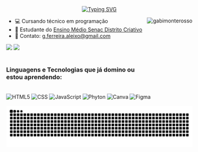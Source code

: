 <div align="center">
  <a href="https://git.io/typing-svg">
    <img src="https://readme-typing-svg.demolab.com?font=Fira+Code&weight=500&size=22&pause=1000&color=FF00F6&center=true&vCenter=true&random=false&width=524&lines=%E2%8A%B9+Welcome+to+my+profile!+%CB%99%E1%B5%95%CB%99+%E2%8A%B9+" alt="Typing SVG">
  </a>
</div>

- 💻 Cursando técnico em programação <img align="right" height="200px" alt="gabimonterosso" src="https://media1.giphy.com/media/v1.Y2lkPTc5MGI3NjExOTlmYWZxeXlxazZ2anp5cnR5ZWFxaWRseXBvN3AwcXNxaG1rZWNmciZlcD12MV9pbnRlcm5hbF9naWZfYnlfaWQmY3Q9Zw/SReAeJfwMsNkQZBrEe/giphy.gif">
- 🚀 Estudante do [Ensino Médio Senac Distrito Criativo](https://www.senacrs.com.br/unidade/84)
- 💌 Contato: g.ferreira.aleixo@gmail.com

<div> 
  <a href="https://www.instagram.com/keropby/profilecard/?igsh=YXdvaWR4ZzdicWU=" target="_blank"><img src="https://img.shields.io/badge/-Instagram-%23E4405F?style=for-the-badge&logo=instagram&logoColor=white" target="_blank"></a>
  <a href = "mailto:g.ferreira.aleixo@gmail.com"><img src="https://img.shields.io/badge/-Gmail-%23333?style=for-the-badge&logo=gmail&logoColor=white" target="_blank"></a>
</div> <br>

### Linguagens e Tecnologias que já domino ou estou aprendendo:

<div style="display: inline_block"><br/>
<img align="center" alt="HTML5" src="https://img.shields.io/badge/HTML5-E34F26?style=for-the-badge&logo=html5&logoColor=white"/>
<img align="center" alt="CSS" src="https://img.shields.io/badge/CSS3-1572B6?style=for-the-badge&logo=css3&logoColor=white"/>
<img align="center" alt="JavaScript" src="https://img.shields.io/badge/JavaScript-323330?style=for-the-badge&logo=javascript&logoColor=F7DF1E"/>
<img align="center" alt="Phyton" src="https://img.shields.io/badge/Python-3776AB?style=for-the-badge&logo=python&logoColor=white"/>
<img align="center" alt="Canva" src="https://img.shields.io/badge/Canva-%2300C4CC.svg?&style=for-the-badge&logo=Canva&logoColor=white"/>
<img align="center" alt="Figma" src="https://img.shields.io/badge/Figma-F24E1E?style=for-the-badge&logo=figma&logoColor=white"/>
</div> <br>

<picture align="center">
  <source media="(prefers-color-scheme: dark)" srcset="https://raw.githubusercontent.com/gabimonterosso/gabimonterosso/output/github-contribution-grid-snake-dark.svg">
  <source media="(prefers-color-scheme: light)" srcset="https://raw.githubusercontent.com/gabimonterosso/gabimonterosso/output/github-contribution-grid-snake-dark.svg">
  <img align="center" alt="github contribution grid snake animation" src="https://raw.githubusercontent.com/gabimonterosso/gabimonterosso/output/github-contribution-grid-snake.svg">
</picture>
